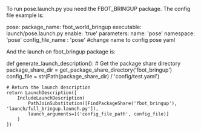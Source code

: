 To run pose.launch.py you need the FBOT_BRINGUP package. The config file example is:

pose:
  package_name: fbot_world_bringup
  executable: launch/pose.launch.py
  enable: 'true'
  parameters:
    name: 'pose'
    namespace: 'pose'
    config_file_name : 'pose' #change name to config pose yaml

And the launch on fbot_bringup package is:

def generate_launch_description():
    # Get the package share directory
    package_share_dir = get_package_share_directory('fbot_bringup')
    config_file = str(Path(package_share_dir) / 'config/test.yaml')

    # Return the launch description
    return LaunchDescription([
        IncludeLaunchDescription(
            PathJoinSubstitution([FindPackageShare('fbot_bringup'), 'launch/full_bringup.launch.py']),
            launch_arguments=[('config_file_path', config_file)]
        )
    ])